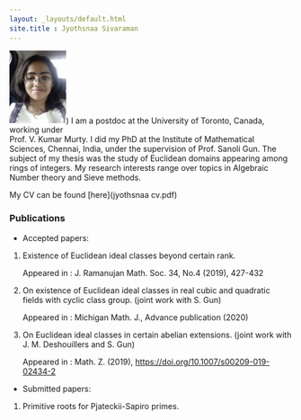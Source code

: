 ```yaml
---
layout: _layouts/default.html
site.title : Jyothsnaa Sivaraman
---
```

<img src= "assets/IMG.jpeg" width="20%" height="20%">)
I am a postdoc at the University of Toronto, Canada, working under <br/>
Prof. V. Kumar Murty. I did my PhD at the Institute of Mathematical Sciences, Chennai, India, under the supervision of Prof. Sanoli Gun. The subject of my thesis was the study of Euclidean domains appearing
among rings of integers. My research interests range over topics in Algebraic Number theory and
Sieve methods.

My CV can be found [here](jyothsnaa cv.pdf)

### Publications

- Accepted papers:

1. Existence of Euclidean ideal classes beyond certain rank.

   Appeared in : J. Ramanujan Math. Soc. 34, No.4 (2019), 427-432

2. On existence of Euclidean ideal classes in real cubic and quadratic fields with cyclic class group.
   (joint work with S. Gun) 
   
   Appeared in : Michigan Math. J., Advance publication (2020)
       
3. On Euclidean ideal classes in certain abelian extensions.
   (joint work with J. M. Deshouillers and S. Gun)
   
   Appeared in : Math. Z. (2019), https://doi.org/10.1007/s00209-019-02434-2
   
   
 
- Submitted papers:

1. Primitive roots for Pjateckii-Sapiro primes.

